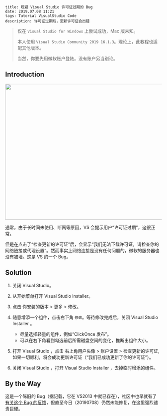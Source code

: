 ```
title: 规避 Visual Studio 许可证过期的 Bug
date: 2019.07.08 11:21
tags: Tutorial VisualStudio Code
description: 许可证过期后，更新许可证会出错
```

> 仅在 `Visual Studio for Windows` 上尝试成功，Mac 版未知。
>
> 本人使用 `Visual Studio Community 2019 16.1.3`。理论上，此教程也适配其他版本。
>
> 当然，你要先用微软账户登陆。没有账户另当别论。

## Introduction

<img src="/res/20190708-1121-001.webp" width="655" height="435">

通常，由于长时间未使用、断网等原因，VS 会提示用户“许可证过期”，这很正常。

但是在点击了“检查更新的许可证”后，会显示“我们无法下载许可证，请检查你的网络链接或代理设置”。然而事实上网络连接是没有任何问题的，微软的服务器也没有被墙。这是 VS 的一个 Bug。

## Solution

1. 关闭 Visual Studio。

2. 从开始菜单打开 Visual Studio Installer。

3. 点击 你安装的版本 > 更多 > 修改。

4. 随意增添一个组件，点击右下角 `修改`。等待修改完成后，关闭 Visual Studio Installer 。

   - 尽量选择轻量的组件，例如“ClickOnce 发布”。
   - 可以在右下角看到勾选前后所需磁盘空间的变化，推断出组件大小。

5. 打开 Visual Studio ，点击 右上角用户头像 > 账户设置 > 检查更新的许可证,如果一切顺利，将会成功更新许可证（“我们已成功更新了你的许可证”）。

6. 关闭 Visual Studio ，打开 Visual Studio Installer ，去掉临时增添的组件。

## By the Way

这是一个陈旧的 Bug（据记载，它在 VS2013 中就已存在），社区中也早就有了 [有关这个 Bug 的反馈](https://developercommunity.visualstudio.com/content/problem/69380/unable-to-update-license-1.html)，但直至今日（20190708）仍然未能修复，在这里强烈谴责巨硬。
